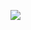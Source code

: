 <a href='http://37.139.13.190/job/SpringBootApi/'><img src='https://camo.githubusercontent.com/32c191090287b2f61122a9d7c4561d18992b8765/687474703a2f2f6a656e6b696e732e63642e746573742e666162726963382e696f2f6275696c645374617475732f69636f6e3f6a6f623d666162726963382d75692f666162726963382d75692f6d6173746572'></a>
